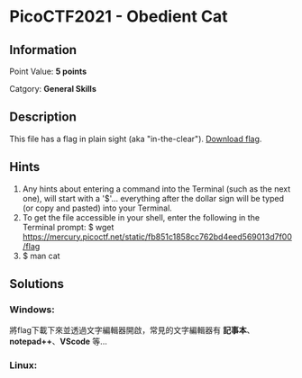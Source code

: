 # PicoCTF2021 - Obedient Cat

## Information

Point Value: **5 points**

Catgory: **General Skills**

## Description

This file has a flag in plain sight (aka "in-the-clear"). [Download flag](./flag).

## Hints

1. Any hints about entering a command into the Terminal (such as the next one), will start with a '$'... everything after the dollar sign will be typed (or copy and pasted) into your Terminal.
2. To get the file accessible in your shell, enter the following in the Terminal prompt: $ wget https://mercury.picoctf.net/static/fb851c1858cc762bd4eed569013d7f00/flag
3. $ man cat

## Solutions

### Windows:

將flag下載下來並透過文字編輯器開啟，常見的文字編輯器有 **記事本**、**notepad++**、**VScode** 等...

### Linux:

